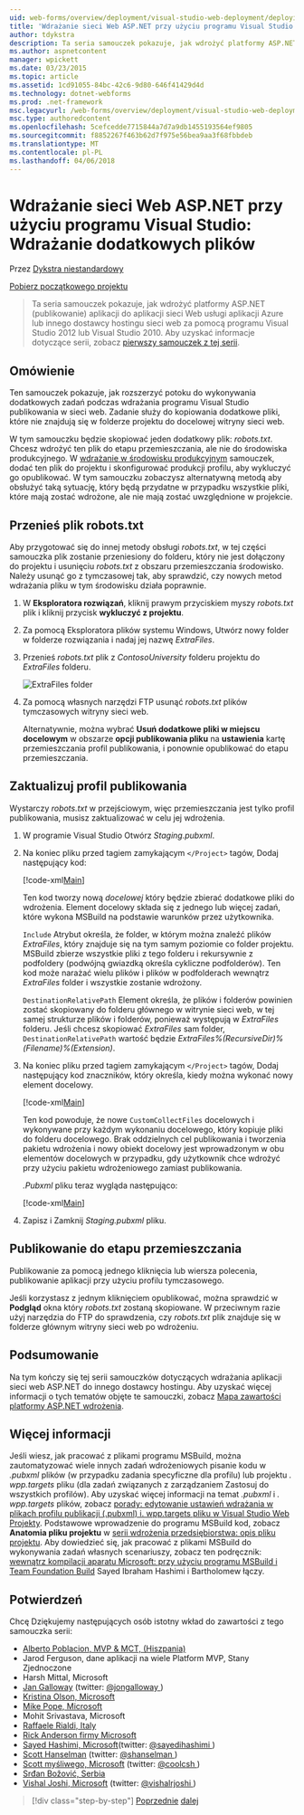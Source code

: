```yaml
---
uid: web-forms/overview/deployment/visual-studio-web-deployment/deploying-extra-files
title: 'Wdrażanie sieci Web ASP.NET przy użyciu programu Visual Studio: Wdrażanie dodatkowych plików | Dokumentacja firmy Microsoft'
author: tdykstra
description: Ta seria samouczek pokazuje, jak wdrożyć platformy ASP.NET (publikowanie) aplikacji do aplikacji sieci Web usługi aplikacji Azure lub innego dostawcy hostingu sieci web przez używane...
ms.author: aspnetcontent
manager: wpickett
ms.date: 03/23/2015
ms.topic: article
ms.assetid: 1cd91055-84bc-42c6-9d80-646f41429d4d
ms.technology: dotnet-webforms
ms.prod: .net-framework
msc.legacyurl: /web-forms/overview/deployment/visual-studio-web-deployment/deploying-extra-files
msc.type: authoredcontent
ms.openlocfilehash: 5cefcedde7715844a7d7a9db1455193564ef9805
ms.sourcegitcommit: f8852267f463b62d7f975e56bea9aa3f68fbbdeb
ms.translationtype: MT
ms.contentlocale: pl-PL
ms.lasthandoff: 04/06/2018
---
```

<a name="aspnet-web-deployment-using-visual-studio-deploying-extra-files"></a>Wdrażanie sieci Web ASP.NET przy użyciu programu Visual Studio: Wdrażanie dodatkowych plików
====================
Przez [Dykstra niestandardowy](https://github.com/tdykstra)

[Pobierz początkowego projektu](http://go.microsoft.com/fwlink/p/?LinkId=282627)

> Ta seria samouczek pokazuje, jak wdrożyć platformy ASP.NET (publikowanie) aplikacji do aplikacji sieci Web usługi aplikacji Azure lub innego dostawcy hostingu sieci web za pomocą programu Visual Studio 2012 lub Visual Studio 2010. Aby uzyskać informacje dotyczące serii, zobacz [pierwszy samouczek z tej serii](introduction.md).


## <a name="overview"></a>Omówienie

Ten samouczek pokazuje, jak rozszerzyć potoku do wykonywania dodatkowych zadań podczas wdrażania programu Visual Studio publikowania w sieci web. Zadanie służy do kopiowania dodatkowe pliki, które nie znajdują się w folderze projektu do docelowej witryny sieci web.

W tym samouczku będzie skopiować jeden dodatkowy plik: *robots.txt*. Chcesz wdrożyć ten plik do etapu przemieszczania, ale nie do środowiska produkcyjnego. W [wdrażanie w środowisku produkcyjnym](deploying-to-production.md) samouczek, dodać ten plik do projektu i skonfigurować produkcji profilu, aby wykluczyć go opublikować. W tym samouczku zobaczysz alternatywną metodą aby obsłużyć taką sytuację, który będą przydatne w przypadku wszystkie pliki, które mają zostać wdrożone, ale nie mają zostać uwzględnione w projekcie.

## <a name="move-the-robotstxt-file"></a>Przenieś plik robots.txt

Aby przygotować się do innej metody obsługi *robots.txt*, w tej części samouczka plik zostanie przeniesiony do folderu, który nie jest dołączony do projektu i usunięciu *robots.txt* z obszaru przemieszczania środowisko. Należy usunąć go z tymczasowej tak, aby sprawdzić, czy nowych metod wdrażania pliku w tym środowisku działa poprawnie.

1. W **Eksploratora rozwiązań**, kliknij prawym przyciskiem myszy *robots.txt* plik i kliknij przycisk **wykluczyć z projektu**.
2. Za pomocą Eksploratora plików systemu Windows, Utwórz nowy folder w folderze rozwiązania i nadaj jej nazwę *ExtraFiles*.
3. Przenieś *robots.txt* plik z *ContosoUniversity* folderu projektu do *ExtraFiles* folderu.

    ![ExtraFiles folder](deploying-extra-files/_static/image1.png)
4. Za pomocą własnych narzędzi FTP usunąć *robots.txt* plików tymczasowych witryny sieci web.

    Alternatywnie, można wybrać **Usuń dodatkowe pliki w miejscu docelowym** w obszarze **opcji publikowania pliku** na **ustawienia** kartę przemieszczania profil publikowania, i ponownie opublikować do etapu przemieszczania.

## <a name="update-the-publish-profile-file"></a>Zaktualizuj profil publikowania

Wystarczy *robots.txt* w przejściowym, więc przemieszczania jest tylko profil publikowania, musisz zaktualizować w celu jej wdrożenia.

1. W programie Visual Studio Otwórz *Staging.pubxml*.
2. Na koniec pliku przed tagiem zamykającym `</Project>` tagów, Dodaj następujący kod:

    [!code-xml[Main](deploying-extra-files/samples/sample1.xml)]

    Ten kod tworzy nową *docelowej* który będzie zbierać dodatkowe pliki do wdrożenia. Element docelowy składa się z jednego lub więcej zadań, które wykona MSBuild na podstawie warunków przez użytkownika.

    `Include` Atrybut określa, że folder, w którym można znaleźć plików *ExtraFiles*, który znajduje się na tym samym poziomie co folder projektu. MSBuild zbierze wszystkie pliki z tego folderu i rekursywnie z podfoldery (podwójną gwiazdką określa cykliczne podfolderów). Ten kod może narażać wielu plików i plików w podfolderach wewnątrz *ExtraFiles* folder i wszystkie zostanie wdrożony.

    `DestinationRelativePath` Element określa, że plików i folderów powinien zostać skopiowany do folderu głównego w witrynie sieci web, w tej samej strukturze plików i folderów, ponieważ występują w *ExtraFiles* folderu. Jeśli chcesz skopiować *ExtraFiles* sam folder, `DestinationRelativePath` wartość będzie *ExtraFiles\%(RecursiveDir)%(Filename)%(Extension)*.
3. Na koniec pliku przed tagiem zamykającym `</Project>` tagów, Dodaj następujący kod znaczników, który określa, kiedy można wykonać nowy element docelowy.

    [!code-xml[Main](deploying-extra-files/samples/sample2.xml)]

    Ten kod powoduje, że nowe `CustomCollectFiles` docelowych i wykonywane przy każdym wykonaniu docelowego, który kopiuje pliki do folderu docelowego. Brak oddzielnych cel publikowania i tworzenia pakietu wdrożenia i nowy obiekt docelowy jest wprowadzonym w obu elementów docelowych w przypadku, gdy użytkownik chce wdrożyć przy użyciu pakietu wdrożeniowego zamiast publikowania.

    *.Pubxml* pliku teraz wygląda następująco:

    [!code-xml[Main](deploying-extra-files/samples/sample3.xml?highlight=53-71)]
4. Zapisz i Zamknij *Staging.pubxml* pliku.

## <a name="publish-to-staging"></a>Publikowanie do etapu przemieszczania

Publikowanie za pomocą jednego kliknięcia lub wiersza polecenia, publikowanie aplikacji przy użyciu profilu tymczasowego.

Jeśli korzystasz z jednym kliknięciem opublikować, można sprawdzić w **Podgląd** okna który *robots.txt* zostaną skopiowane. W przeciwnym razie użyj narzędzia do FTP do sprawdzenia, czy *robots.txt* plik znajduje się w folderze głównym witryny sieci web po wdrożeniu.

## <a name="summary"></a>Podsumowanie

Na tym kończy się tej serii samouczków dotyczących wdrażania aplikacji sieci web ASP.NET do innego dostawcy hostingu. Aby uzyskać więcej informacji o tych tematów objęte te samouczki, zobacz [Mapa zawartości platformy ASP.NET wdrożenia](https://go.microsoft.com/fwlink/p/?LinkId=282413).

## <a name="more-information"></a>Więcej informacji

Jeśli wiesz, jak pracować z plikami programu MSBuild, można zautomatyzować wiele innych zadań wdrożeniowych pisanie kodu w *.pubxml* plików (w przypadku zadania specyficzne dla profilu) lub projektu *. wpp.targets* pliku (dla zadań związanych z zarządzaniem Zastosuj do wszystkich profilów). Aby uzyskać więcej informacji na temat *.pubxml* i *. wpp.targets* plików, zobacz [porady: edytowanie ustawień wdrażania w plikach profilu publikacji (.pubxml) i. wpp.targets pliku w Visual Studio Web Projekty](https://msdn.microsoft.com/library/ff398069). Podstawowe wprowadzenie do programu MSBuild kod, zobacz **Anatomia pliku projektu** w [serii wdrożenia przedsiębiorstwa: opis pliku projektu](../web-deployment-in-the-enterprise/understanding-the-project-file.md). Aby dowiedzieć się, jak pracować z plikami MSBuild do wykonywania zadań własnych scenariuszy, zobacz ten podręcznik: [wewnątrz kompilacji aparatu Microsoft: przy użyciu programu MSBuild i Team Foundation Build](http://msbuildbook.com) Sayed Ibraham Hashimi i Bartholomew łączy.

## <a name="acknowledgements"></a>Potwierdzeń

Chcę Dziękujemy następujących osób istotny wkład do zawartości z tego samouczka serii:

- [Alberto Poblacion, MVP &amp; MCT, (Hiszpania)](https://mvp.microsoft.com/mvp/Alberto%20Poblacion%20Bolano-36772)
- Jarod Ferguson, dane aplikacji na wiele Platform MVP, Stany Zjednoczone
- Harsh Mittal, Microsoft
- [Jan Galloway](https://weblogs.asp.net/jgalloway) (twitter: [ @jongalloway ](http://twitter.com/jongalloway))
- [Kristina Olson, Microsoft](https://blogs.iis.net/krolson/default.aspx)
- [Mike Pope, Microsoft](http://www.mikepope.com/blog/DisplayBlog.aspx)
- Mohit Srivastava, Microsoft
- [Raffaele Rialdi, Italy](http://www.iamraf.net/)
- [Rick Anderson firmy Microsoft](https://blogs.msdn.com/b/rickandy/)
- [Sayed Hashimi, Microsoft](http://sedodream.com/default.aspx)(twitter: [ @sayedihashimi ](http://twitter.com/sayedihashimi))
- [Scott Hanselman](http://www.hanselman.com/blog/) (twitter: [ @shanselman ](http://twitter.com/shanselman))
- [Scott myśliwego, Microsoft](https://blogs.msdn.com/b/scothu/) (twitter: [ @coolcsh ](http://twitter.com/coolcsh))
- [Srđan Božović, Serbia](http://msforge.net/blogs/zmajcek/)
- [Vishal Joshi, Microsoft](http://vishaljoshi.blogspot.com/) (twitter: [ @vishalrjoshi ](http://twitter.com/vishalrjoshi))

> [!div class="step-by-step"]
> [Poprzednie](command-line-deployment.md)
> [dalej](troubleshooting.md)
